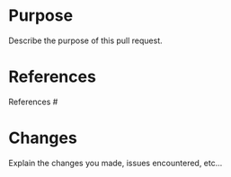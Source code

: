 # Purpose

Describe the purpose of this pull request.

# References

References #<ticket>

# Changes

Explain the changes you made, issues encountered, etc...
